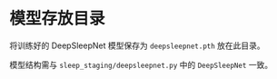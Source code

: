 # 模型存放目录

将训练好的 DeepSleepNet 模型保存为 `deepsleepnet.pth` 放在此目录。

模型结构需与 `sleep_staging/deepsleepnet.py` 中的 `DeepSleepNet` 一致。